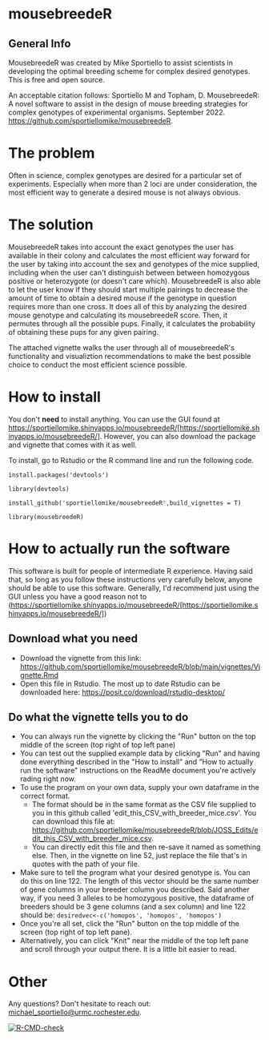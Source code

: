 # mousebreedeR

## General Info
MousebreedeR was created by Mike Sportiello to assist scientists in developing the optimal breeding scheme for complex desired genotypes. This is free and open source. 

An acceptable citation follows: Sportiello M and Topham, D. MousebreedeR: A novel software to assist in the design of mouse breeding strategies for complex genotypes of experimental organisms. September 2022. https://github.com/sportiellomike/mousebreedeR.

# The problem
Often in science, complex genotypes are desired for a particular set of experiments. Especially when more than 2 loci are under consideration, the most efficient way to generate a desired mouse is not always obvious. 

# The solution
MousebreedeR takes into account the exact genotypes the user has available in their colony and calculates the most efficient way forward for the user by taking into account the sex and genotypes of the mice supplied, including when the user can't distinguish between between homozygous positive or heterozygote (or doesn't care which). MousebreedeR is also able to let the user know if they should start multiple pairings to decrease the amount of time to obtain a desired mouse if the genotype in question requires more than one cross. It does all of this by analyzing the desired mouse genotype and calculating its mousebreedeR score. Then, it permutes through all the possible pups. Finally, it calculates the probability of obtaining these pups for any given pairing. 

The attached vignette walks the user through all of mousebreedeR's functionality and visualiztion recommendations to make the best possible choice to conduct the most efficient science possible. 

# How to install
You don't __need__ to install anything. You can use the GUI found at https://sportiellomike.shinyapps.io/mousebreedeR/[https://sportiellomike.shinyapps.io/mousebreedeR/]. However, you can also download the package and vignette that comes with it as well.

To install, go to Rstudio or the R command line and run the following code.

`install.packages('devtools')`

`library(devtools)`

`install_github('sportiellomike/mousebreedeR',build_vignettes = T)`

`library(mousebreedeR)`

# How to actually run the software
This software is built for people of intermediate R experience. Having said that, so long as you follow these instructions very carefully below, anyone should be able to use this software. Generally, I'd recommend just using the GUI unless you have a good reason not to (https://sportiellomike.shinyapps.io/mousebreedeR/[https://sportiellomike.shinyapps.io/mousebreedeR/])

## Download what you need
* Download the vignette from this link: https://github.com/sportiellomike/mousebreedeR/blob/main/vignettes/Vignette.Rmd
* Open this file in Rstudio. The most up to date Rstudio can be downloaded here: https://posit.co/download/rstudio-desktop/

## Do what the vignette tells you to do
* You can always run the vignette by clicking the "Run" button on the top middle of the screen (top right of top left pane)
* You can test out the supplied example data by clicking "Run" and having done everything described in the "How to install" and "How to actually run the software" instructions on the ReadMe document you're actively rading right now.
* To use the program on your own data, supply your own dataframe in the correct format. 
	* The format should be in the same format as the CSV file supplied to you in this github called 'edit_this_CSV_with_breeder_mice.csv'. You can download this file at: https://github.com/sportiellomike/mousebreedeR/blob/JOSS_Edits/edit_this_CSV_with_breeder_mice.csv. 
	* You can directly edit this file and then re-save it named as something else. Then, in the vignette on line 52, just replace the file that's in quotes with the path of your file.
* Make sure to tell the program what your desired genotype is. You can do this on line 122. The length of this vector should be the same number of gene columns in your breeder column you described. Said another way, if you need 3 alleles to be homozygous positive, the dataframe of breeders should be 3 gene columns (and a sex column) and line 122 should be: `desiredvec<-c('homopos', 'homopos', 'homopos')`
* Once you're all set, click the "Run" button on the top middle of the screen (top right of top left pane). 
* Alternatively, you can click "Knit" near the middle of the top left pane and scroll through your output there. It is a little bit easier to read.

# Other
Any questions? Don't hesitate to reach out: michael_sportiello@urmc.rochester.edu.


<!-- badges: start -->
[![R-CMD-check](https://github.com/sportiellomike/mousebreedeR/actions/workflows/R-CMD-check.yaml/badge.svg)](https://github.com/sportiellomike/mousebreedeR/actions/workflows/R-CMD-check.yaml)
<!-- badges: end -->
